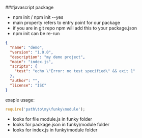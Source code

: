 ###javascript package

- npm init / npm init --yes
- main property refers to entry point for our package
- if you are in git repo npm will add this to your package.json
- npm init can be re-run
```json
{
  "name": "demo",
  "version": "1.0.0",
  "description": "my demo project",
  "main": "index.js",
  "scripts": {
    "test": "echo \"Error: no test specified\" && exit 1"
  },
  "author": "",
  "license": "ISC"
}
```

exaple usage:

```javascript
require('path\to\my\funky\module');
```

- looks for file module.js in funky folder
- looks for package.json in funky\module folder
- looks for index.js in funky\module folder


